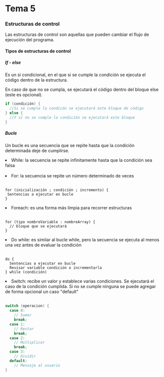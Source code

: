 # Tema 5

<h3>Estructuras de control</h3>

Las estructuras de control son aquellas que pueden cambiar el flujo de ejecución del programa.

<h4>Tipos de estructuras de control</h4>

<h5>If - else</h5>

Es un si condicional, en el que si se cumple la condición se ejecuta el código dentro de la estructura.

En caso de que no se cumpla, se ejecutará el código dentro del bloque else (este es opcional).

```java
if (condición) {
  //Si se cumple la condicón se ejecutará este bloque de código
} else {
  //Y si no se cumple la condición se ejecutará este bloque
}
```

<h5>Bucle</h5>

Un bucle es una secuencia que se repite hasta que la condición determinada deje de cumplirse.

<li>While: la secuencia se repite infinitamente hasta que la condición sea falsa</li> <br>
<li>For: la secuencia se repite un número determinado de veces</li> <br>

```
for (inicialización ; condición ; incremento) {
 Sentencias a ejecutar en bucle
}

```
<li>Foreach: es una forma más limpia para recorrer estructuras</li> <br>

```
for (tipo nombreVariable : nombreArray) {
  // bloque que se ejecutará
}
```

<li>Do while: es similar al bucle while, pero la secuencia se ejecuta al menos una vez antes de evaluar la condición</li> <br>

```
do {
  Sentencias a ejecutar en bucle
  Revisar variable condición o incrementarla
} while (condición)
```


<li>Switch: recibe un valor y establece varias condiciones. Se ejecutará el caso de la condición cumplida. Si no se cumple ninguna se puede agregar de forma opcional un caso "default"</li> <br>

```java
switch (operacion) {
  case 0:
    // Sumar
    break;
  case 1:
    // Restar
    break;
  case 2:
    // Multiplicar
    break;
  case 3:
    // Dividir
  default:
    // Mensaje al usuario
}
```









